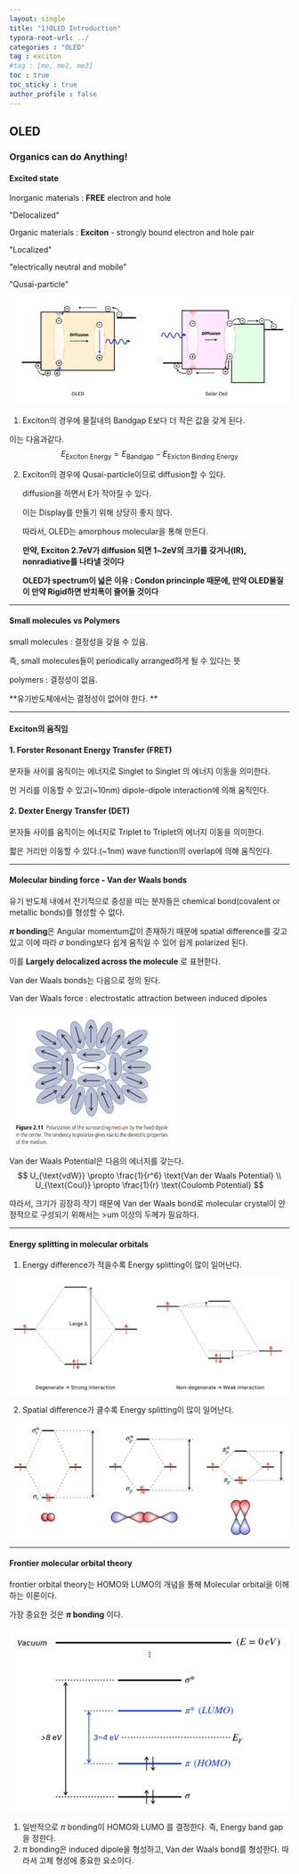 ```yaml
---
layout: single
title: "1)OLED Introduction"
typora-root-url: ../
categories : "OLED"
tag : exciton
#tag : [me, me2, me3]
toc : true
toc_sticky : true
author_profile : false
---
```

## OLED

### Organics can do Anything!

#### Excited state 

Inorganic materials : **FREE** electron and hole

"Delocalized"



Organic materials : **Exciton** - strongly bound electron and hole pair 

"Localized"

"electrically neutral and mobile"

"Qusai-particle"

<img src="/images/figure/image-20230307144719733.png" alt="image-20230307144719733" />

1. Exciton의 경우에 물질내의 Bandgap E보다 더 작은 값을 갖게 된다. 

이는 다음과같다.
$$
E _{\text{Exciton Energy}} = E_{\text{Bandgap}} - E_{\text{Exicton Binding Energy}}
$$

2. Exciton의 경우에 Qusai-particle이므로 diffusion할 수 있다. 

   diffusion을 하면서 E가 작아질 수 있다.
   
   이는 Display를 만들기 위해 상당히 좋지 않다.
   
   따라서, OLED는 amorphous molecular을 통해 만든다. 
   
   **만약, Exciton 2.7eV가 diffusion 되면 1~2eV의 크기를 갖거나(IR), nonradiative를 나타낼 것이다**
   
   **OLED가 spectrum이 넓은 이유 : Condon princinple 때문에, 만약 OLED물질이 만약 Rigid하면 반치폭이 줄어들 것이다**

---



#### Small molecules vs Polymers

small molecules : 결정성을 갖을 수 있음.

즉, small molecules들이 periodically arranged하게 될 수 있다는 뜻

polymers : 결정성이 없음.



**유기반도체에서는 결정성이 없어야 한다. **

---



#### Exciton의 움직임

#### 1. Forster Resonant Energy Transfer (FRET)

분자들 사이를 움직이는 에너지로 Singlet to Singlet 의 에너지 이동을 의미한다.

먼 거리를 이동할 수 있고(~10nm) dipole-dipole interaction에 의해 움직인다.

#### 2. Dexter Energy Transfer (DET)

분자들 사이를 움직이는 에너지로 Triplet to Triplet의 에너지 이동을 의미한다.

짧은 거리만 이동할 수 있다.(~1nm) wave function의 overlap에 의해 움직인다.

---



#### Molecular binding force - Van der Waals bonds

유기 반도체 내에서 전기적으로 중성을 띠는 분자들은 chemical bond(covalent or metallic bonds)를 형성할 수 없다.

**$\pi$ bonding**은 Angular momentum값이 존재하기 때문에 spatial difference를 갖고 있고 이에 따라 $\sigma$ bonding보다 쉽게 움직일 수 있어 쉽게 polarized 된다.

이를 **Largely delocalized across the molecule** 로 표현한다.

Van der Waals bonds는 다음으로 정의 된다. 

Van der Waals force : electrostatic attraction between induced dipoles

<img src="/images/figure/image-20230321140747811.png" alt="image-20230321140747811" style="zoom:50%;" />

Van der Waals Potential은 다음의 에너지를 갖는다. 
$$
U_{\text{vdW}} \propto \frac{1}{r^6} \text{Van der Waals Potential}
\\
U_{\text{Coul}} \propto \frac{1}{r} \text{Coulomb Potential}
$$


따라서, 크기가 굉장히 작기 때문에 Van der Waals bond로 molecular crystal이 안정적으로 구성되기 위해서는 >um 이상의 두께가 필요하다.

---



#### Energy splitting in molecular orbitals

1. Energy difference가 적을수록 Energy splitting이 많이 일어난다.

<img src="/images/figure/image-20230321140906205.png" alt="image-20230321140906205" style="zoom:50%;" />

2. Spatial difference가 클수록 Energy splitting이 많이 일어난다.

<img src="/images/figure/image-20230321140946567.png" alt="image-20230321140946567" style="zoom:67%;" />

---

#### Frontier molecular orbital theory

frontier orbital theory는 HOMO와 LUMO의 개념을 통해 Molecular orbital을 이해하는 이론이다. 

가장 중요한 것은 **$\pi$ bonding** 이다.

<img src="/images/figure/image-20230321141304831.png" alt="image-20230321141304831" style="zoom:67%;" />

1. 일반적으로 $\pi$ bonding이 HOMO와 LUMO 를 결정한다. 즉, Energy band gap을 정한다.
2. $\pi$ bonding은 induced dipole을 형성하고, Van der Waals bond를 형성한다. 따라서 고체 형성에 중요한 요소이다.
